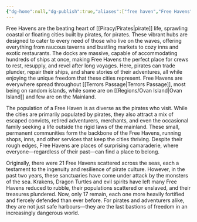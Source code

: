 ```yaml
---
{"dg-home":null,"dg-publish":true,"aliases":["free haven","Free Havens","free havens"],"permalink":"/piracy/locations/free-haven/","dgPassFrontmatter":true,"created":"2025-03-22T14:52:22.200+11:00","updated":"2025-04-05T16:11:33.988+11:00"}
---
```


Free Havens are the beating heart of [[Piracy/Pirates\|pirate]] life, sprawling coastal or floating cities built by pirates, for pirates. These vibrant hubs are designed to cater to every need of those who live on the waves, offering everything from raucous taverns and bustling markets to cozy inns and exotic restaurants. The docks are massive, capable of accommodating hundreds of ships at once, making Free Havens the perfect place for crews to rest, resupply, and revel after long voyages. Here, pirates can trade plunder, repair their ships, and share stories of their adventures, all while enjoying the unique freedom that these cities represent. Free Havens are everywhere spread throughout [[Terrors Passage\|Terrors Passage]], most being on random islands, while some are on [[Regions/Ovan Island\|Ovan Island]] and few are on the Mainland.

The population of a Free Haven is as diverse as the pirates who visit. While the cities are primarily populated by pirates, they also attract a mix of escaped convicts, retired adventurers, merchants, and even the occasional family seeking a life outside the rigid laws of the mainland. These small, permanent communities form the backbone of the Free Havens, running shops, inns, and other services that keep the cities thriving. Despite their rough edges, Free Havens are places of surprising camaraderie, where everyone—regardless of their past—can find a place to belong.

Originally, there were 21 Free Havens scattered across the seas, each a testament to the ingenuity and resilience of pirate culture. However, in the past two years, these sanctuaries have come under attack by the monsters of the sea. Krakens, Dragon Turtles and evil spirits have left many Free Havens reduced to rubble, their populations scattered or enslaved, and their treasures plundered. Now, only 17 remain, each one more heavily fortified and fiercely defended than ever before. For pirates and adventurers alike, they are not just safe harbours—they are the last bastions of freedom in an increasingly dangerous world.